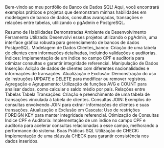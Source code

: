 
Bem-vindo ao meu portfólio de Banco de Dados SQL!
Aqui, você encontrará exemplos práticos e projetos que demonstram minhas habilidades em modelagem de banco de dados, consultas avançadas, transações e relações entre tabelas, utilizando o pgAdmin e PostgreSQL.

Resumo de Habilidades Demonstradas
Ambiente de Desenvolvimento
Ferramenta Utilizada: Desenvolvi esses projetos utilizando o pgAdmin, uma interface gráfica robusta para gerenciamento de bancos de dados PostgreSQL.
Modelagem de Dados
Clientes_banco: Criação de uma tabela de clientes com informações detalhadas, incluindo validações e auditorias.
Índices: Implementação de um índice no campo CPF e auditoria para otimizar consultas e garantir integridade referencial.
Manipulação de Dados
Inserção: Adição de dados de clientes com diferentes nacionalidades e informações de transações.
Atualização e Exclusão: Demonstração do uso de instruções UPDATE e DELETE para modificar ou remover registros.
Agregação e Agrupamento: Utilização de funções AVG e COUNT para analisar dados, como calcular o saldo médio por país.
Relações entre Tabelas
Tabela Transações: Criação e preenchimento de uma tabela de transações vinculada à tabela de clientes.
Consultas JOIN: Exemplos de consultas envolvendo JOIN para extrair informações de clientes e suas transações.
Atualização e Exclusão em Cascata: Uso de restrições FOREIGN KEY para manter integridade referencial.
Otimização de Consultas
Índice CPF e Auditoria: Implementação de um índice no campo CPF e auditoria para acelerar consultas relacionadas a esse campo, melhorando a performance do sistema.
Boas Práticas SQL
Utilização de CHECK: Implementação de uma cláusula CHECK para garantir consistência nos dados inseridos.
